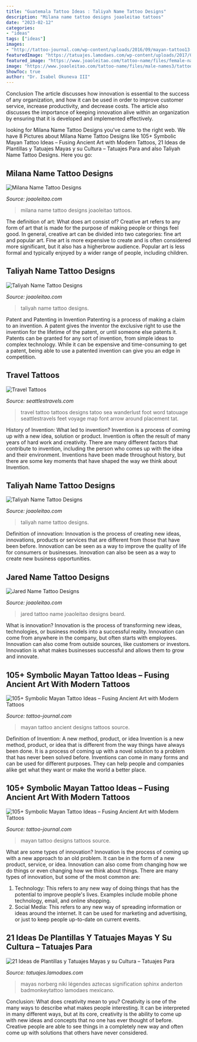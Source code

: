 ```yaml
---
title: "Guatemala Tattoo Ideas : Taliyah Name Tattoo Designs"
description: "Milana name tattoo designs joaoleitao tattoos"
date: "2023-02-12"
categories:
- "ideas"
tags: ["ideas"]
images:
- "http://tattoo-journal.com/wp-content/uploads/2016/09/mayan-tattoo13-650x650.jpg"
featuredImage: "https://tatuajes.lamodaes.com/wp-content/uploads/2017/05/Plantillas-y-tatuajes-mayas-17.jpg"
featured_image: "https://www.joaoleitao.com/tattoo-name/files/female-names4/tattoo-design-name-taliyah-13.png"
image: "https://www.joaoleitao.com/tattoo-name/files/male-names3/tattoo-design-name-jared-13.png"
ShowToc: true
author: "Dr. Isabel Okuneva III"
---
```



Conclusion
The article discusses how innovation is essential to the success of any organization, and how it can be used in order to improve customer service, increase productivity, and decrease costs. The article also discusses the importance of keeping innovation alive within an organization by ensuring that it is developed and implemented effectively.

	

		
looking for Milana Name Tattoo Designs you've came to the right web. We have 8 Pictures about Milana Name Tattoo Designs like 105+ Symbolic Mayan Tattoo Ideas – Fusing Ancient Art with Modern Tattoos, 21 Ideas de Plantillas y Tatuajes Mayas y su Cultura – Tatuajes Para and also Taliyah Name Tattoo Designs. Here you go:
		
    
## Milana Name Tattoo Designs

<img loading=lazy src="https://www.joaoleitao.com/tattoo-name/files/female-names4/tattoo-design-name-milana-06.png" onerror="this.onerror=null;this.src='https://tse1.mm.bing.net/th?id=OIP.Z4TF8rxeVuUTTKx3e6kKNQHaEO&amp;pid=15.1';" alt="Milana Name Tattoo Designs">

_Source: joaoleitao.com_

>milana name tattoo designs joaoleitao tattoos. 

	

The definition of art: What does art consist of?
Creative art refers to any form of art that is made for the purpose of making people or things feel good. In general, creative art can be divided into two categories: fine art and popular art. Fine art is more expensive to create and is often considered more significant, but it also has a higherbrow audience. Popular art is less formal and typically enjoyed by a wider range of people, including children.

    
## Taliyah Name Tattoo Designs

<img loading=lazy src="https://www.joaoleitao.com/tattoo-name/files/female-names4/tattoo-design-name-taliyah-12.png" onerror="this.onerror=null;this.src='https://tse2.mm.bing.net/th?id=OIP.C195X6kpcpZFf4PUkmIaPAHaEO&amp;pid=15.1';" alt="Taliyah Name Tattoo Designs">

_Source: joaoleitao.com_

>taliyah name tattoo designs. 

	

Patent and Patenting in Invention
Patenting is a process of making a claim to an invention. A patent gives the inventor the exclusive right to use the invention for the lifetime of the patent, or until someone else patents it. Patents can be granted for any sort of invention, from simple ideas to complex technology. While it can be expensive and time-consuming to get a patent, being able to use a patented invention can give you an edge in competition.

    
## Travel Tattoos

<img loading=lazy src="http://seattlestravels.com/wp-content/uploads/2012/05/SEA_7711.jpg" onerror="this.onerror=null;this.src='https://tse1.mm.bing.net/th?id=OIP.zgb0fzlLXjsaO4G_znXGgwHaE6&amp;pid=15.1';" alt="Travel Tattoos">

_Source: seattlestravels.com_

>travel tattoo tattoos designs tatoo sea wanderlust foot word tatouage seattlestravels feet voyage map font arrow around placement tat. 

	

History of Invention: What led to invention?
Invention is a process of coming up with a new idea, solution or product. Invention is often the result of many years of hard work and creativity. There are many different factors that contribute to invention, including the person who comes up with the idea and their environment. Inventions have been made throughout history, but there are some key moments that have shaped the way we think about Invention.

    
## Taliyah Name Tattoo Designs

<img loading=lazy src="https://www.joaoleitao.com/tattoo-name/files/female-names4/tattoo-design-name-taliyah-13.png" onerror="this.onerror=null;this.src='https://tse4.mm.bing.net/th?id=OIP.SyiQIgmX0eUYNi7IyeAOqgHaEO&amp;pid=15.1';" alt="Taliyah Name Tattoo Designs">

_Source: joaoleitao.com_

>taliyah name tattoo designs. 

	

Definition of innovation:
Innovation is the process of creating new ideas, innovations, products or services that are different from those that have been before. Innovation can be seen as a way to improve the quality of life for consumers or businesses. Innovation can also be seen as a way to create new business opportunities.

    
## Jared Name Tattoo Designs

<img loading=lazy src="https://www.joaoleitao.com/tattoo-name/files/male-names3/tattoo-design-name-jared-13.png" onerror="this.onerror=null;this.src='https://tse2.mm.bing.net/th?id=OIP.Ib4Cjk-VGyweW1jY5pX6lAHaE6&amp;pid=15.1';" alt="Jared Name Tattoo Designs">

_Source: joaoleitao.com_

>jared tattoo name joaoleitao designs beard. 

	

What is innovation?
Innovation is the process of transforming new ideas, technologies, or business models into a successful reality. Innovation can come from anywhere in the company, but often starts with employees. Innovation can also come from outside sources, like customers or investors. Innovation is what makes businesses successful and allows them to grow and innovate.

    
## 105+ Symbolic Mayan Tattoo Ideas – Fusing Ancient Art With Modern Tattoos

<img loading=lazy src="http://tattoo-journal.com/wp-content/uploads/2016/09/mayan-tattoo13-650x650.jpg" onerror="this.onerror=null;this.src='https://tse3.mm.bing.net/th?id=OIP.V0XArxjn7U8qzMZAyor0XwHaHa&amp;pid=15.1';" alt="105+ Symbolic Mayan Tattoo Ideas – Fusing Ancient Art with Modern Tattoos">

_Source: tattoo-journal.com_

>mayan tattoo ancient designs tattoos source. 

	

Definition of Invention: A new method, product, or idea
Invention is a new method, product, or idea that is different from the way things have always been done. It is a process of coming up with a novel solution to a problem that has never been solved before. Inventions can come in many forms and can be used for different purposes. They can help people and companies alike get what they want or make the world a better place.

    
## 105+ Symbolic Mayan Tattoo Ideas – Fusing Ancient Art With Modern Tattoos

<img loading=lazy src="http://tattoo-journal.com/wp-content/uploads/2016/09/Mayan-Tattoo_-33.jpg" onerror="this.onerror=null;this.src='https://tse2.mm.bing.net/th?id=OIP.s8BFOVxeen6Ew1_0vkXZrwHaHa&amp;pid=15.1';" alt="105+ Symbolic Mayan Tattoo Ideas – Fusing Ancient Art with Modern Tattoos">

_Source: tattoo-journal.com_

>mayan tattoo designs tattoos source. 

	

What are some types of innovation?
Innovation is the process of coming up with a new approach to an old problem. It can be in the form of a new product, service, or idea. Innovation can also come from changing how we do things or even changing how we think about things. There are many types of innovation, but some of the most common are: 
1) Technology: This refers to any new way of doing things that has the potential to improve people's lives. Examples include mobile phone technology, email, and online shopping. 
2) Social Media: This refers to any new way of spreading information or ideas around the internet. It can be used for marketing and advertising, or just to keep people up-to-date on current events.

    
## 21 Ideas De Plantillas Y Tatuajes Mayas Y Su Cultura – Tatuajes Para

<img loading=lazy src="https://tatuajes.lamodaes.com/wp-content/uploads/2017/05/Plantillas-y-tatuajes-mayas-17.jpg" onerror="this.onerror=null;this.src='https://tse4.mm.bing.net/th?id=OIP.yo-rZ0im29IKSDw46x6xQQHaHe&amp;pid=15.1';" alt="21 Ideas de Plantillas y Tatuajes Mayas y su Cultura – Tatuajes Para">

_Source: tatuajes.lamodaes.com_

>mayas norberg niki légendes aztecas signification sphinx anderton badmonkeytattoo lamodaes mexicano. 

	

Conclusion: What does creativity mean to you?
Creativity is one of the many ways to describe what makes people interesting. It can be interpreted in many different ways, but at its core, creativity is the ability to come up with new ideas and concepts that no one has ever thought of before. Creative people are able to see things in a completely new way and often come up with solutions that others have never considered.

